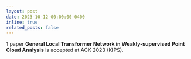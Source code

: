 ```yaml
---
layout: post
date: 2023-10-12 00:00:00-0400
inline: true
related_posts: false
---
```


1 paper <b>General Local Transformer Network in Weakly-supervised Point Cloud Analysis</b> is accepted at ACK 2023 (KIPS).
